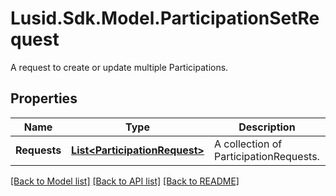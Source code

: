 # Lusid.Sdk.Model.ParticipationSetRequest
A request to create or update multiple Participations.

## Properties

Name | Type | Description | Notes
------------ | ------------- | ------------- | -------------
**Requests** | [**List&lt;ParticipationRequest&gt;**](ParticipationRequest.md) | A collection of ParticipationRequests. | [optional] 

[[Back to Model list]](../README.md#documentation-for-models) [[Back to API list]](../README.md#documentation-for-api-endpoints) [[Back to README]](../README.md)

